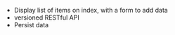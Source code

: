 
 - Display list of items on index, with a form to add data
 - versioned RESTful API
 - Persist data

